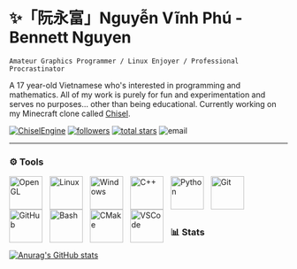 # ✨「阮永富」Nguyễn Vĩnh Phú - Bennett Nguyen
`Amateur Graphics Programmer / Linux Enjoyer / Professional Procrastinator`

A 17 year-old Vietnamese who's interested in programming and mathematics. All of my work is purely for fun and experimentation and serves no purposes... other than being educational. Currently working on my Minecraft clone called [Chisel](https://github.com/bennett-nguyen/ChiselEngine).

<p align="left">
        <a href="https://github.com/bennett-nguyen/ChiselEngine">
         <img alt="ChiselEngine" title="Check out my latest project!" src="https://custom-icon-badges.demolab.com/badge/Chisel-white?color=%23E1AD0E&logo=package&logoColor=white&style=for-the-badge&labelColor=C79600"></a> 
    <a href="https://github.com/bennett-nguyen?tab=repositories&sort=stargazers">
    <a href="https://github.com/bennett-nguyen?tab=followers">
   <img alt="followers" title="Follow me on Github" src="https://custom-icon-badges.demolab.com/github/followers/bennett-nguyen?color=236ad3&labelColor=1155ba&style=for-the-badge&logo=person-add&label=Follow&logoColor=white"/></a>
     <a href="https://github.com/bennett-nguyen?tab=repositories&sort=stargazers">
         <img alt="total stars" title="Total stars on GitHub" src="https://custom-icon-badges.demolab.com/github/stars/bennett-nguyen?color=55960c&style=for-the-badge&labelColor=488207&logo=star"/></a>
    <img alt="email" title="Contact me via this email" src="https://custom-icon-badges.demolab.com/badge/-bennett--contact--me--github.magnify754@simplelogin.com-red?style=for-the-badge&logo=mention&logoColor=white"/>
</p>

<hr>


### ⚙ Tools

<img align="left" alt="OpenGL" width="60px" style="padding-right:10px;" src="https://cdn.jsdelivr.net/gh/devicons/devicon@latest/icons/opengl/opengl-plain.svg"/>
<img align="left" alt="Linux" width="60px" style="padding-right:10px;" src="https://cdn.jsdelivr.net/gh/devicons/devicon@latest/icons/linux/linux-original.svg" />
<img align="left" alt="Windows" width="60px" style="padding-right:10px;" src="https://cdn.jsdelivr.net/gh/devicons/devicon@latest/icons/windows8/windows8-original.svg" />
<img align="left" alt="C++" width="60px" style="padding-right:10px;" src="https://cdn.jsdelivr.net/gh/devicons/devicon@latest/icons/cplusplus/cplusplus-original.svg" />
<img align="left" alt="Python" width="60px" style="padding-right:10px;" src="https://cdn.jsdelivr.net/gh/devicons/devicon@latest/icons/python/python-original.svg" />
<img align="left" alt="Git" width="60px" style="padding-right:10px;" src="https://cdn.jsdelivr.net/gh/devicons/devicon/icons/git/git-original.svg" />
<img align="left" alt="GitHub" width="60px" style="padding-right:10px;" src="https://cdn.jsdelivr.net/gh/devicons/devicon/icons/github/github-original.svg" />
<img align="left" alt="Bash" width="60px" style="padding-right:10px;" src="https://cdn.jsdelivr.net/gh/devicons/devicon/icons/bash/bash-original.svg" />
<img align="left" alt="CMake" width="60px" style="padding-right:10px;" src="https://cdn.jsdelivr.net/gh/devicons/devicon@latest/icons/cmake/cmake-original.svg" />
<img align="left" alt="VSCode" width="60px" style="padding-right:10px;" src="https://cdn.jsdelivr.net/gh/devicons/devicon@latest/icons/vscode/vscode-original.svg" />
<br/>
<br/>
<br/>

#

### 📊 Stats

[![Anurag's GitHub stats](https://github-readme-stats.vercel.app/api?username=bennett-nguyen&theme=github_dark)](https://github.com/bennett-nguyen/github-readme-stats)
          

